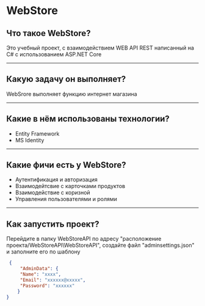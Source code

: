 # WebStore
## Что такое WebStore?
 Это учебный проект, c взаимодействием WEB API REST написанный на C# с использованием ASP.NET Core

--- 
## Какую задачу он выполняет?
 WebSrore выполняет функцию интернет магазина

---

## Какие в нём использованы технологии?
* Entity Framework
* MS Identity
---
## Какие фичи есть у WebStore?
* Аутентификация и авторизация
* Взаимодейтсвие с карточками продуктов
* Взаимодействие с коризной
* Управления пользователями и ролями

---
## Как запустить проект?
 Перейдите в папку WebStoreAPI по адресу "расположение проекта/WebStoreAPI\WebStoreAPI", создайте файл "adminsettings.json" и заполните его по шаблону 

``` json
 {  
     "AdminData": {      
     "Name": "xxxx",
     "Email": "xxxxxx@xxxxx",
     "Password": "xxxxxx"
    }
}
 ```

